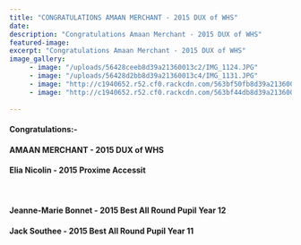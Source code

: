 ```yaml
---
title: "CONGRATULATIONS AMAAN MERCHANT - 2015 DUX of WHS"
date: 
description: "Congratulations Amaan Merchant - 2015 DUX of WHS"
featured-image: 
excerpt: "Congratulations Amaan Merchant - 2015 DUX of WHS"
image_gallery:
     - image: "/uploads/56428ceeb8d39a21360013c2/IMG_1124.JPG"
     - image: "/uploads/56428d2bb8d39a21360013c4/IMG_1131.JPG"
     - image: "http://c1940652.r52.cf0.rackcdn.com/563bf50fb8d39a2136000a94/12294.jpg"
     - image: "http://c1940652.r52.cf0.rackcdn.com/563bf44db8d39a2136000a8e/13291.jpg"
	
---
```


<h4>Congratulations:-</h4>
<h4>AMAAN MERCHANT - 2015 DUX of WHS</h4>
<h4>Elia Nicolin - 2015 Proxime Accessit</h4>
<p>&nbsp;</p>
<h4>Jeanne-Marie Bonnet - 2015 Best All Round Pupil Year 12</h4>
<h4>Jack Southee - 2015 Best All Round Pupil Year 11</h4>

